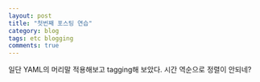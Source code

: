 ```yaml
---
layout: post
title: "첫번째 포스팅 연습"
category: blog
tags: etc blogging
comments: true
---
```

일단 YAML의 머리말 적용해보고 tagging해 보았다.
시간 역순으로 정렬이 안되네?
